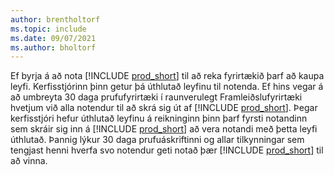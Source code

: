 ```yaml
---
author: brentholtorf
ms.topic: include
ms.date: 09/07/2021
ms.author: bholtorf
---
```

Ef byrja á að nota [!INCLUDE [prod_short](../includes/prod_short.md)] til að reka fyrirtækið þarf að kaupa leyfi. Kerfisstjórinn þinn getur þá úthlutað leyfinu til notenda. Ef hins vegar á að umbreyta 30 daga prufufyrirtæki í raunverulegt Framleiðslufyrirtæki hvetjum við alla notendur til að skrá sig út af [!INCLUDE [prod_short](../includes/prod_short.md)]. Þegar kerfisstjóri hefur úthlutað leyfinu á reikninginn þinn þarf fyrsti notandinn sem skráir sig inn á [!INCLUDE [prod_short](../includes/prod_short.md)] að vera notandi með þetta leyfi úthlutað. Þannig lýkur 30 daga prufuáskriftinni og allar tilkynningar sem tengjast henni hverfa svo notendur geti notað þær [!INCLUDE [prod_short](../includes/prod_short.md)] til að vinna.

